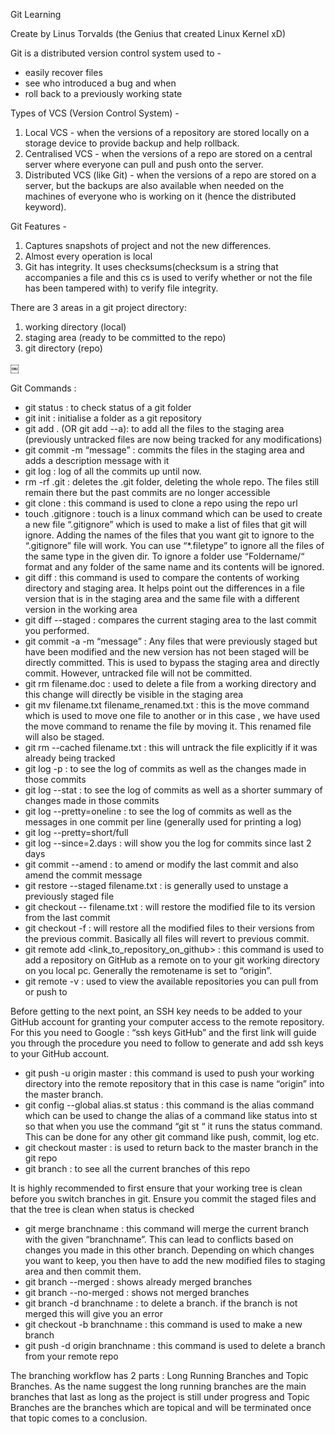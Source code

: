Git Learning

Create by Linus Torvalds (the Genius that created Linux Kernel xD)

Git is a distributed version control system used to - 
* easily recover files
* see who introduced a bug and when
* roll back to a previously working state

Types of VCS (Version Control System) - 
1. Local VCS - when the versions of a repository are stored locally on a storage device to provide backup and help rollback.
2. Centralised VCS - when the versions of a repo are stored on a central server where everyone can pull and push onto the server.
3. Distributed VCS (like Git) - when the versions of a repo are stored on a server, but the backups are also available when needed on the machines of everyone who is working on it (hence the distributed keyword).

Git Features - 
1. Captures snapshots of project and not the new differences.
2. Almost every operation is local
3. Git has integrity. It uses checksums(checksum is a string that accompanies a file and this cs is used to verify whether or not the file has been tampered with) to verify file integrity.

There are 3 areas in a git project directory:
1. working directory (local)
2. staging area (ready to be committed to the repo)
3. git directory (repo)

￼

Git Commands :

* git status : to check status of a git folder
* git init : initialise a folder as a git repository
* git add . (OR git add --a):  to add all the files to the staging area (previously untracked files are now being tracked for any modifications)
* git commit -m “message” :  commits the files in the staging area and adds a description message with it
* git log : log of all the commits up until now.
* rm -rf .git : deletes the .git folder, deleting the whole repo. The files still remain there but the past commits are no longer accessible
* git clone : this command is used to clone a repo using the repo url 
* touch .gitignore : touch is a linux command which can be used to create a new file “.gitignore” which is used to make a list of files that git will ignore. Adding the names of the files that you want git to ignore to the “.gitignore” file will work. You can use “*.filetype” to ignore all the files of the same type in the given dir. To ignore a folder use “Foldername/“ format and any folder of the same name and its contents will be ignored.
* git diff : this command is used to compare the contents of working directory and staging area. It helps point out the differences in a file version that is in the staging area and the same file with a different version in the working area
* git diff --staged : compares the current staging area to the last commit you performed.
* git commit -a -m “message” : Any files that were previously staged but have been modified and the new version has not been staged will be directly committed. This is used to bypass the staging area and directly commit. However, untracked file will not be committed.
* git rm filename.doc : used to delete a file from a working directory and this change will directly be visible in the staging area
* git mv filename.txt filename_renamed.txt : this is the move command which is used to move one file to another or in this case , we have used the move command to rename the file by moving it. This renamed file will also be staged.
* git rm --cached filename.txt : this will untrack the file explicitly if it was already being tracked
* git log -p : to see the log of commits as well as the changes made in those commits
* git log --stat : to see the log of commits as well as a shorter summary of changes made in those commits
* git log --pretty=oneline : to see the log of commits as well as the messages in one commit per line (generally used for printing a log)
* git log --pretty=short/full
* git log --since=2.days : will show you the log for commits since last 2 days
* git commit --amend : to amend or modify the last commit and also amend the commit message
* git restore --staged filename.txt : is generally used to unstage a previously staged file
* git checkout -- filename.txt : will restore the modified file to its version from the last commit
* git checkout -f : will restore all the modified files to their versions from the previous commit. Basically all files will revert to previous commit.
* git remote add <remotename> <link_to_repository_on_github> : this command is used to add a repository on GitHub as a remote on to your git working directory on you local pc. Generally the remotename is set to “origin”.
* git remote -v : used to view the available repositories you can pull from or push to

Before getting to the next point, an SSH key needs to be added to your GitHub account for granting your computer access to the remote repository. For this you need to Google : “ssh keys GitHub” and the first link will guide you through the procedure you need to follow to generate and add ssh keys to your GitHub account.

* git push -u origin master : this command is used to push your working directory into the remote repository that in this case is name “origin” into the master branch.
* git config --global alias.st status : this command is the alias command which can be used to change the alias of a command like status into st so that when you use the command “git st “ it runs the status command. This can be done for any other git command like push, commit, log etc.
* git checkout master : is used to return back to the master branch in the git repo
* git branch : to see all the current branches of this repo

It is highly recommended to first ensure that your working tree is clean before you switch branches in git. Ensure you commit the staged files and that the tree is clean when status is checked

* git merge branchname : this command will merge the current branch with the given “branchname”. This can lead to conflicts based on changes you made in this other branch. Depending on which changes you want to keep, you then have to add the new modified files to staging area and then commit them. 
* git branch --merged : shows already merged branches
* git branch --no-merged : shows not merged branches
* git branch -d branchname : to delete a branch. if the branch is not merged this will give you an error
* git checkout -b branchname : this command is used to make a new branch
* git push -d origin branchname : this command is used to delete a branch from your remote repo

The branching workflow has 2 parts : Long Running Branches and Topic Branches. As the name suggest the long running branches are the main branches that last as long as the project is still under progress and Topic Branches are the branches which are topical and will be terminated once that topic comes to a conclusion.





